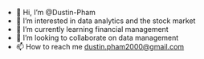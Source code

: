 - 👋 Hi, I’m @Dustin-Pham
- 👀 I’m interested in data analytics and the stock market
- 🌱 I’m currently learning financial management
- 💞️ I’m looking to collaborate on data management
- 📫 How to reach me dustin.pham2000@gmail.com

<!---
Dustin-Pham/Dustin-Pham is a ✨ special ✨ repository because its `README.md` (this file) appears on your GitHub profile.
You can click the Preview link to take a look at your changes.
--->
